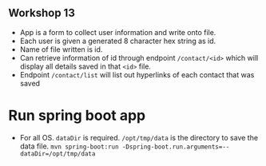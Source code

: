## Workshop 13
- App is a form to collect user information and write onto file.
- Each user is given a generated 8 character hex string as id.
- Name of file written is id.
- Can retrieve information of id through endpoint `/contact/<id>` which will display all details saved in that `<id>` file.
- Endpoint `/contact/list` will list out hyperlinks of each contact that was saved


# Run spring boot app

- For all OS. `dataDir` is required. `/opt/tmp/data` is the directory to save the data file.
`mvn spring-boot:run -Dspring-boot.run.arguments=--dataDir=/opt/tmp/data`